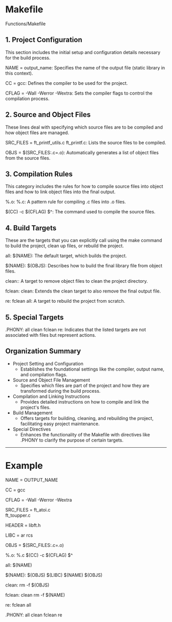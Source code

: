 # Makefile

Functions/Makefile

##  1. Project Configuration

This section includes the initial setup and configuration details necessary for the build process.

NAME = output_name: Specifies the name of the output file (static library in this context).

CC = gcc: Defines the compiler to be used for the project.

CFLAG = -Wall -Werror -Wextra: Sets the compiler flags to control the compilation process.


## 2. Source and Object Files

These lines deal with specifying which source files are to be compiled and how object files are managed.

SRC_FILES = ft_printf_utils.c ft_printf.c: Lists the source files to be compiled.

OBJS = $(SRC_FILES:.c=.o): Automatically generates a list of object files from the source files.


## 3. Compilation Rules

This category includes the rules for how to compile source files into object files and how to link object files into the final output.

%.o: %.c: A pattern rule for compiling .c files into .o files.

$(CC) -c $(CFLAG) $^: The command used to compile the source files.


## 4. Build Targets

These are the targets that you can explicitly call using the make command to build the project, clean up files, or rebuild the project.

all: $(NAME): The default target, which builds the project.

$(NAME): $(OBJS): Describes how to build the final library file from object files.

clean:: A target to remove object files to clean the project directory.

fclean: clean: Extends the clean target to also remove the final output file.

re: fclean all: A target to rebuild the project from scratch.


## 5. Special Targets

.PHONY: all clean fclean re: Indicates that the listed targets are not associated with files but represent actions.



## Organization Summary

- Project Setting and Configuration
    - Establishes the foundational settings like the compiler, output name, and compilation flags.
- Source and Object File Management
    - Specifies which files are part of the project and how they are transformed during the build process.
- Compilation and Linking Instructions
    - Provides detailed instructions on how to compile and link the project's files.
- Build Management
    - Offers targets for building, cleaning, and rebuilding the project, facilitating easy project maintenance.
- Special Directives
    - Enhances the functionality of the Makefile with directives like .PHONY to clarify the purpose of certain targets.

--- 

# Example

NAME = OUTPUT_NAME

CC = gcc

CFLAG = -Wall -Werror -Wextra

SRC_FILES = ft_atoi.c \
           ft_toupper.c

HEADER = libft.h

LIBC = ar rcs

OBJS = $(SRC_FILES:.c=.o)

%.o: %.c
	$(CC) -c $(CFLAG) $^

all: $(NAME)

$(NAME): $(OBJS)
	$(LIBC) $(NAME) $(OBJS)

clean:
	rm -f $(OBJS)

fclean: clean
	rm -f $(NAME)

re: fclean all

.PHONY: all clean fclean re



